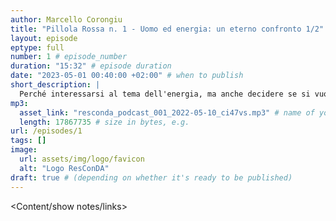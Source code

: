 ```yaml
---
author: Marcello Corongiu
title: "Pillola Rossa n. 1 - Uomo ed energia: un eterno confronto 1/2"
layout: episode
eptype: full
number: 1 # episode_number
duration: "15:32" # episode duration
date: "2023-05-01 00:40:00 +02:00" # when to publish
short_description: |
  Perché interessarsi al tema dell'energia, ma anche decidere se si vuole prendere la pillola blu o quella rossa...
mp3:
  asset_link: "resconda_podcast_001_2022-05-10_ci47vs.mp3" # name of your MP3 file, e.g. 
  length: 17867735 # size in bytes, e.g. 
url: /episodes/1
tags: []
image: 
  url: assets/img/logo/favicon
  alt: "Logo ResConDA"
draft: true # (depending on whether it's ready to be published)
---
```


<Content/show notes/links>